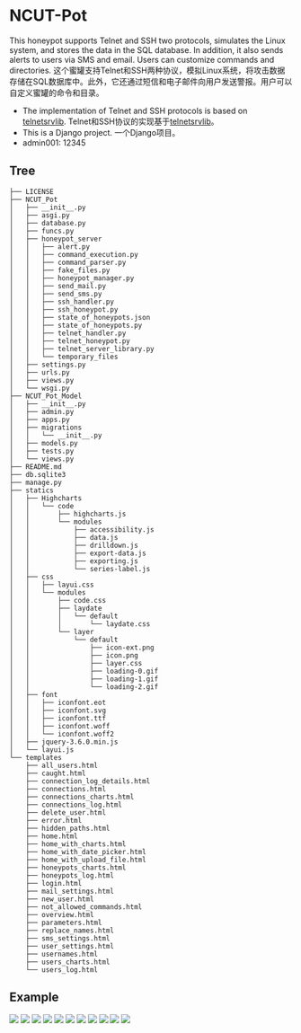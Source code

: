 # NCUT-Pot

This honeypot supports Telnet and SSH two protocols, simulates the Linux system, and stores the data in the SQL database. In addition, it also sends alerts to users via SMS and email. Users can customize commands and directories.
这个蜜罐支持Telnet和SSH两种协议，模拟Linux系统，将攻击数据存储在SQL数据库中。此外，它还通过短信和电子邮件向用户发送警报。用户可以自定义蜜罐的命令和目录。

- The implementation of Telnet and SSH protocols is based on [telnetsrvlib](https://github.com/ianepperson/telnetsrvlib). Telnet和SSH协议的实现基于[telnetsrvlib](https://github.com/ianepperson/telnetsrvlib)。
- This is a Django project. 一个Django项目。
- admin001: 12345

## Tree
```
├── LICENSE
├── NCUT_Pot
│   ├── __init__.py
│   ├── asgi.py
│   ├── database.py
│   ├── funcs.py
│   ├── honeypot_server
│   │   ├── alert.py
│   │   ├── command_execution.py
│   │   ├── command_parser.py
│   │   ├── fake_files.py
│   │   ├── honeypot_manager.py
│   │   ├── send_mail.py
│   │   ├── send_sms.py
│   │   ├── ssh_handler.py
│   │   ├── ssh_honeypot.py
│   │   ├── state_of_honeypots.json
│   │   ├── state_of_honeypots.py
│   │   ├── telnet_handler.py
│   │   ├── telnet_honeypot.py
│   │   ├── telnet_server_library.py
│   │   └── temporary_files
│   ├── settings.py
│   ├── urls.py
│   ├── views.py
│   └── wsgi.py
├── NCUT_Pot_Model
│   ├── __init__.py
│   ├── admin.py
│   ├── apps.py
│   ├── migrations
│   │   └── __init__.py
│   ├── models.py
│   ├── tests.py
│   └── views.py
├── README.md
├── db.sqlite3
├── manage.py
├── statics
│   ├── Highcharts
│   │   └── code
│   │       ├── highcharts.js
│   │       └── modules
│   │           ├── accessibility.js
│   │           ├── data.js
│   │           ├── drilldown.js
│   │           ├── export-data.js
│   │           ├── exporting.js
│   │           └── series-label.js
│   ├── css
│   │   ├── layui.css
│   │   └── modules
│   │       ├── code.css
│   │       ├── laydate
│   │       │   └── default
│   │       │       └── laydate.css
│   │       └── layer
│   │           └── default
│   │               ├── icon-ext.png
│   │               ├── icon.png
│   │               ├── layer.css
│   │               ├── loading-0.gif
│   │               ├── loading-1.gif
│   │               └── loading-2.gif
│   ├── font
│   │   ├── iconfont.eot
│   │   ├── iconfont.svg
│   │   ├── iconfont.ttf
│   │   ├── iconfont.woff
│   │   └── iconfont.woff2
│   ├── jquery-3.6.0.min.js
│   └── layui.js
└── templates
    ├── all_users.html
    ├── caught.html
    ├── connection_log_details.html
    ├── connections.html
    ├── connections_charts.html
    ├── connections_log.html
    ├── delete_user.html
    ├── error.html
    ├── hidden_paths.html
    ├── home.html
    ├── home_with_charts.html
    ├── home_with_date_picker.html
    ├── home_with_upload_file.html
    ├── honeypots_charts.html
    ├── honeypots_log.html
    ├── login.html
    ├── mail_settings.html
    ├── new_user.html
    ├── not_allowed_commands.html
    ├── overview.html
    ├── parameters.html
    ├── replace_names.html
    ├── sms_settings.html
    ├── user_settings.html
    ├── usernames.html
    ├── users_charts.html
    └── users_log.html
```

## Example

![](examples/1.png)
![](examples/2.png)
![](examples/3.png)
![](examples/4.png)
![](examples/5.png)
![](examples/6.png)
![](examples/7.png)
![](examples/8.png)
![](examples/9.png)
![](examples/10.png)
![](examples/11.png)